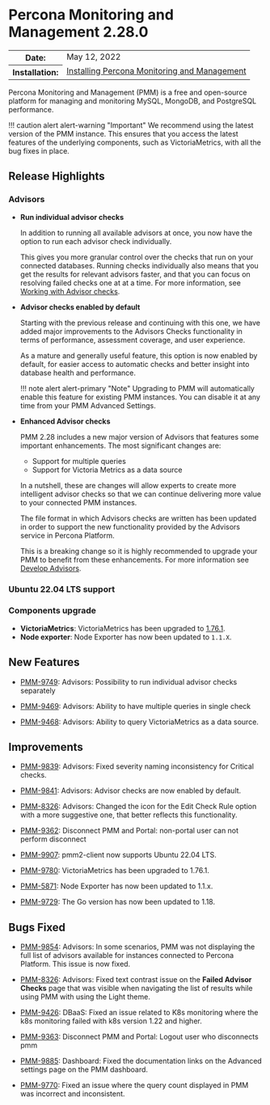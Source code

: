 # Percona Monitoring and Management 2.28.0

<table class="docutils field-list" frame="void" rules="none">
  <colgroup>
    <col class="field-name">
    <col class="field-body">
  </colgroup>
  <tbody valign="top">
    <tr class="field-odd field">
    <th class="field-name">Date:</th>
    <td class="field-body">May 12, 2022</td>
    </tr>
    <tr class="field-even field">
      <th class="field-name">Installation:</th>
      <td class="field-body">
        <a class="reference external" href="https://www.percona.com/software/pmm/quickstart">Installing Percona Monitoring and Management</a></td>
    </tr>
  </tbody>
</table>

Percona Monitoring and Management (PMM) is a free and open-source platform for managing and monitoring MySQL, MongoDB, and PostgreSQL performance.

!!! caution alert alert-warning "Important"
    We recommend using the latest version of the PMM instance. This ensures that you access the latest features of the underlying components, such as VictoriaMetrics, with all the bug fixes in place.

## Release Highlights

### Advisors

- **Run individual advisor checks**

    In addition to running all available advisors at once, you now have the option to run each advisor check individually. 

    This gives you more granular control over the checks that run on your connected databases. Running checks individually also means that you get the results for relevant advisors faster, and that you can focus on resolving failed checks one at at a time. For more information, see [Working with Advisor checks](https://docs.percona.com/percona-monitoring-and-management/how-to/advisors.html).

- **Advisor checks enabled by default**

    Starting with the previous release and continuing with this one, we have added major improvements to the Advisors Checks functionality in terms of performance, assessment coverage, and user experience. 

    As a mature and generally useful feature, this option is now enabled by default, for  easier access to automatic checks and better insight into database health and performance.

    !!! note alert alert-primary "Note"
        Upgrading to PMM will automatically enable this feature for existing PMM instances. You can disable it at any time from your PMM Advanced Settings.

- **Enhanced Advisor checks**

    PMM 2.28 includes a new major version of Advisors that features some important enhancements. The most significant changes are:

    * Support for multiple queries
    * Support for Victoria Metrics as a data source

    In a nutshell, these are changes will allow experts to create more intelligent advisor checks so that we can continue delivering more value to your connected PMM instances.

    The file format in which Advisors checks are written has been updated in order to support the new functionality provided by the Advisors service in Percona Platform. 

    This is a breaking change so it is highly recommended to upgrade your PMM to benefit from these enhancements. For more information see [Develop Advisors](https://docs.percona.com/percona-monitoring-and-management/details/develop-checks.html). 

### Ubuntu 22.04 LTS support


### Components upgrade
  - **VictoriaMetrics**: VictoriaMetrics has been upgraded to [1.76.1](https://github.com/VictoriaMetrics/VictoriaMetrics/releases/tag/v1.76.1).
  - **Node exporter**: Node Exporter has now been updated to `1.1.X`.


## New Features

- [PMM-9749](https://jira.percona.com/browse/PMM-9849): Advisors: Possibility to run individual advisor checks separately

- [PMM-9469](https://jira.percona.com/browse/PMM-9469): Advisors: Ability to have multiple queries in single check

- [PMM-9468](https://jira.percona.com/browse/PMM-9468): Advisors: Ability to query VictoriaMetrics as a data source.


## Improvements

- [PMM-9839](https://jira.percona.com/browse/PMM-9839): Advisors: Fixed severity naming inconsistency for Critical checks.
 
- [PMM-9841](https://jira.percona.com/browse/PMM-9841): Advisors: Advisor checks are now enabled by default.

- [PMM-8326](https://jira.percona.com/browse/PMM-8326): Advisors: Changed the icon for the Edit Check Rule option with a more suggestive one, that better reflects this functionality.

- [PMM-9362](https://jira.percona.com/browse/PMM-9362): Disconnect PMM and Portal: non-portal user can not perform disconnect

- [PMM-9907](https://jira.percona.com/browse/PMM-9907): pmm2-client now supports Ubuntu 22.04 LTS.

- [PMM-9780](https://jira.percona.com/browse/PMM-9780): VictoriaMetrics has been upgraded to 1.76.1. 

- [PMM-5871](https://jira.percona.com/browse/PMM-5871): Node Exporter has now been updated to 1.1.x.

- [PMM-9729](https://jira.percona.com/browse/PMM-9729): The Go version has now been updated to 1.18.



## Bugs Fixed

- [PMM-9854](https://jira.percona.com/browse/PMM-9854): Advisors: In some scenarios, PMM was not displaying the full list of advisors available for instances connected to Percona Platform. This issue is now fixed.


- [PMM-8326](https://jira.percona.com/browse/PMM-8326): Advisors: Fixed text contrast issue on the **Failed Advisor Checks** page that was visible when navigating the list of results while using PMM with using the Light theme. 


- [PMM-9426](https://jira.percona.com/browse/PMM-9426): DBaaS: Fixed an issue related to K8s monitoring where the k8s monitoring failed with k8s version 1.22 and higher.


- [PMM-9363](https://jira.percona.com/browse/PMM-9363): Disconnect PMM and Portal: Logout user who disconnects pmm

- [PMM-9885](https://jira.percona.com/browse/PMM-9885): Dashboard: Fixed the documentation links on the Advanced settings page on the PMM dashboard.

- [PMM-9770](https://jira.percona.com/browse/PMM-9770): Fixed an issue where the query count displayed in PMM was incorrect and inconsistent.


